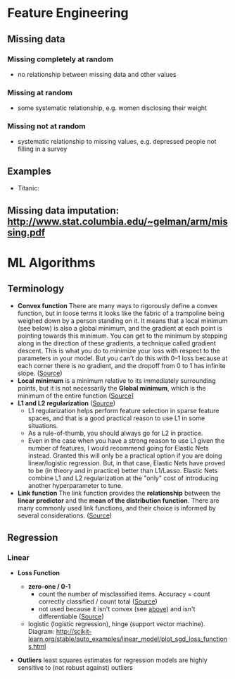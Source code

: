 # Feature Engineering

## Missing data

### Missing completely at random

- no relationship between missing data and other values

### Missing at random

- some systematic relationship, e.g. women disclosing their weight

### Missing not at random

- systematic relationship to missing values, e.g. depressed people not filling in a survey

## Examples

- Titanic: 

## Missing data imputation: http://www.stat.columbia.edu/~gelman/arm/missing.pdf



# ML Algorithms

## Terminology

 - **Convex function** There are many ways to rigorously define a convex function, but in loose terms it looks like the fabric of a trampoline being weighed down by a person standing on it. It means that a local minimum (see below) is also a global minimum, and the gradient at each point is pointing towards this minimum. You can get to the minimum by stepping along in the direction of these gradients, a technique called gradient descent. This is what you do to minimize your loss with respect to the parameters in your model. But you can’t do this with 0–1 loss because at each corner there is no gradient, and the dropoff from 0 to 1 has infinite slope. ([Source](https://www.quora.com/Why-is-the-0-1-indicator-function-a-poor-choice-for-loss-function))
 - **Local minimum** is a minimum relative to its immediately surrounding points, but it is not necessarily the **Global minimum**, which is the minimum of the entire function ([Source](https://frnsys.com/ai_notes/foundations/optimization.html)]
 - **L1 and L2 regularization** ([Source](https://www.quora.com/What-is-the-difference-between-L1-and-L2-regularization-How-does-it-solve-the-problem-of-overfitting-Which-regularizer-to-use-and-when))
    -  L1 regularization helps perform feature selection in sparse feature spaces, and that is a good practical reason to use L1 in some situations.
    - As a rule-of-thumb, you should always go for L2 in practice.
    - Even in the case when you have a strong reason to use L1 given the number of features, I would recommend going for Elastic Nets instead. Granted this will only be a practical option if you are doing linear/logistic regression. But, in that case, Elastic Nets have proved to be (in theory and in practice) better than L1/Lasso. Elastic Nets combine L1 and L2 regularization at the "only" cost of introducing another hyperparameter to tune.
 - **Link function** The link function provides the **relationship** between the **linear predictor** and the **mean of the distribution function**. There are many commonly used link functions, and their choice is informed by several considerations. ([Source](https://en.wikipedia.org/wiki/Generalized_linear_model#Link_function))
 
## Regression

### Linear

 - **Loss Function** 
   - **zero-one / 0-1**
      - count the number of misclassified items.  Accuracy = count correctly classified / count total ([Source](https://stats.stackexchange.com/questions/284028/0-1-loss-function-explanation))
      - not used because it isn't convex (see [above](https://github.com/snowch-notes/machine-learning/blob/master/GENERAL.md#terminology)) and isn't differentiable ([Source](https://www.quora.com/Why-is-the-0-1-indicator-function-a-poor-choice-for-loss-function))
   - logistic (logistic regression), hinge (support vector machine). Diagram: http://scikit-learn.org/stable/auto_examples/linear_model/plot_sgd_loss_functions.html

 - **Outliers** least squares estimates for regression models are highly sensitive to (not robust against) outliers


